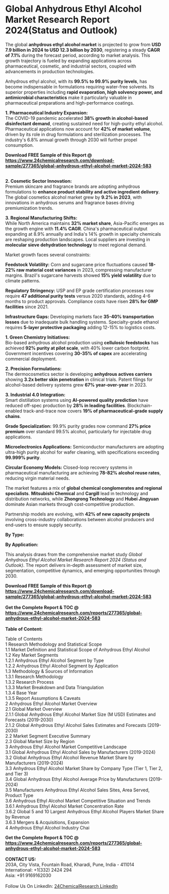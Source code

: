 <h1>Global Anhydrous Ethyl Alcohol Market Research Report 2024(Status and Outlook)</h1><p>The global <strong>anhydrous ethyl alcohol market</strong> is projected to grow from <strong>USD 7.9 billion in 2024 to USD 12.3 billion by 2030</strong>, registering a steady <strong>CAGR of 7.1%</strong> during the forecast period, according to market analysis. This growth trajectory is fueled by expanding applications across pharmaceutical, cosmetic, and industrial sectors, coupled with advancements in production technologies.</p><p>Anhydrous ethyl alcohol, with its <strong>99.5% to 99.9% purity levels</strong>, has become indispensable in formulations requiring water-free solvents. Its superior properties including <strong>rapid evaporation, high solvency power, and antimicrobial characteristics</strong> make it particularly valuable in pharmaceutical preparations and high-performance coatings.</p><p><strong>1. Pharmaceutical Industry Expansion:</strong><br>
The COVID-19 pandemic accelerated <strong>38% growth in alcohol-based disinfectant demand</strong>, creating sustained need for high-purity ethyl alcohol. Pharmaceutical applications now account for <strong>42% of market volume</strong>, driven by its role in drug formulations and sterilization processes. The industry's 6.8% annual growth through 2030 will further propel consumption.</p><div><b>Download FREE Sample of this Report @ 
            <a href="https://www.24chemicalresearch.com/download-sample/277365/global-anhydrous-ethyl-alcohol-market-2024-583">
            https://www.24chemicalresearch.com/download-sample/277365/global-anhydrous-ethyl-alcohol-market-2024-583</a></b></div><br><p><strong>2. Cosmetic Sector Innovation:</strong><br>
Premium skincare and fragrance brands are adopting anhydrous formulations to <strong>enhance product stability and active ingredient delivery</strong>. The global cosmetics alcohol market grew by <strong>9.2% in 2023</strong>, with innovations in anhydrous serums and fragrance bases driving premiumization trends.</p><p><strong>3. Regional Manufacturing Shifts:</strong><br>
While North America maintains <strong>32% market share</strong>, Asia-Pacific emerges as the growth engine with <strong>11.4% CAGR</strong>. China's pharmaceutical output expanding at 8.9% annually and India's 14% growth in specialty chemicals are reshaping production landscapes. Local suppliers are investing in <strong>molecular sieve dehydration technology</strong> to meet regional demand.</p><p>Market growth faces several constraints:</p><p><strong>Feedstock Volatility:</strong> Corn and sugarcane price fluctuations caused <strong>18-22% raw material cost variances</strong> in 2023, compressing manufacturer margins. Brazil's sugarcane harvests showed <strong>15% yield volatility</strong> due to climate patterns.</p><p><strong>Regulatory Stringency:</strong> USP and EP grade certification processes now require <strong>47 additional purity tests</strong> versus 2020 standards, adding 4-6 months to product approvals. Compliance costs have risen <strong>28% for GMP facilities</strong> since 2021.</p><p><strong>Infrastructure Gaps:</strong> Developing markets face <strong>35-40% transportation losses</strong> due to inadequate bulk handling systems. Specialty-grade ethanol requires <strong>5-layer protective packaging</strong> adding 12-15% to logistics costs.</p><p><strong>1. Green Chemistry Initiatives:</strong><br>
Bio-based anhydrous alcohol production using <strong>cellulosic feedstocks</strong> has achieved <strong>92% purity at pilot scale</strong>, with 40% lower carbon footprint. Government incentives covering <strong>30-35% of capex</strong> are accelerating commercial deployment.</p><p><strong>2. Precision Formulations:</strong><br>
The dermocosmetics sector is developing <strong>anhydrous actives carriers</strong> showing <strong>3.2x better skin penetration</strong> in clinical trials. Patent filings for alcohol-based delivery systems grew <strong>67% year-over-year</strong> in 2023.</p><p><strong>3. Industrial 4.0 Integration:</strong><br>
Smart distillation systems using <strong>AI-powered quality prediction</strong> have reduced off-spec production by <strong>28% in leading facilities</strong>. Blockchain-enabled track-and-trace now covers <strong>19% of pharmaceutical-grade supply chains</strong>.</p><p><strong>Grade Specialization:</strong> 99.9% purity grades now command <strong>27% price premium</strong> over standard 99.5% alcohol, particularly for injectable drug applications.</p><p><strong>Microelectronics Applications:</strong> Semiconductor manufacturers are adopting ultra-high purity alcohol for wafer cleaning, with specifications exceeding <strong>99.999% purity</strong>.</p><p><strong>Circular Economy Models:</strong> Closed-loop recovery systems in pharmaceutical manufacturing are achieving <strong>78-82% alcohol reuse rates</strong>, reducing virgin material needs.</p><p>The market features a mix of <strong>global chemical conglomerates and regional specialists</strong>. <strong>Mitsubishi Chemical</strong> and <strong>Cargill</strong> lead in technology and distribution networks, while <strong>Zhongrong Technology</strong> and <strong>Hubei Jingyuan</strong> dominate Asian markets through cost-competitive production.</p><p>Partnership models are evolving, with <strong>42% of new capacity projects</strong> involving cross-industry collaborations between alcohol producers and end-users to ensure supply security.</p><p><strong>By Type:</strong></p><p><strong>By Application:</strong></p><p>This analysis draws from the comprehensive market study <em>Global Anhydrous Ethyl Alcohol Market Research Report 2024 (Status and Outlook)</em>. The report delivers in-depth assessment of market size, segmentation, competitive dynamics, and emerging opportunities through 2030.</p><div><b>Download FREE Sample of this Report @ 
            <a href="https://www.24chemicalresearch.com/download-sample/277365/global-anhydrous-ethyl-alcohol-market-2024-583">
            https://www.24chemicalresearch.com/download-sample/277365/global-anhydrous-ethyl-alcohol-market-2024-583</a></b></div><br><div><b>Get the Complete Report & TOC @ 
            <a href="https://www.24chemicalresearch.com/reports/277365/global-anhydrous-ethyl-alcohol-market-2024-583">
            https://www.24chemicalresearch.com/reports/277365/global-anhydrous-ethyl-alcohol-market-2024-583</a></b></div><br>
            <b>Table of Content:</b><p>Table of Contents<br />
1 Research Methodology and Statistical Scope<br />
1.1 Market Definition and Statistical Scope of Anhydrous Ethyl Alcohol<br />
1.2 Key Market Segments<br />
1.2.1 Anhydrous Ethyl Alcohol Segment by Type<br />
1.2.2 Anhydrous Ethyl Alcohol Segment by Application<br />
1.3 Methodology & Sources of Information<br />
1.3.1 Research Methodology<br />
1.3.2 Research Process<br />
1.3.3 Market Breakdown and Data Triangulation<br />
1.3.4 Base Year<br />
1.3.5 Report Assumptions & Caveats<br />
2 Anhydrous Ethyl Alcohol Market Overview<br />
2.1 Global Market Overview<br />
2.1.1 Global Anhydrous Ethyl Alcohol Market Size (M USD) Estimates and Forecasts (2019-2030)<br />
2.1.2 Global Anhydrous Ethyl Alcohol Sales Estimates and Forecasts (2019-2030)<br />
2.2 Market Segment Executive Summary<br />
2.3 Global Market Size by Region<br />
3 Anhydrous Ethyl Alcohol Market Competitive Landscape<br />
3.1 Global Anhydrous Ethyl Alcohol Sales by Manufacturers (2019-2024)<br />
3.2 Global Anhydrous Ethyl Alcohol Revenue Market Share by Manufacturers (2019-2024)<br />
3.3 Anhydrous Ethyl Alcohol Market Share by Company Type (Tier 1, Tier 2, and Tier 3)<br />
3.4 Global Anhydrous Ethyl Alcohol Average Price by Manufacturers (2019-2024)<br />
3.5 Manufacturers Anhydrous Ethyl Alcohol Sales Sites, Area Served, Product Type<br />
3.6 Anhydrous Ethyl Alcohol Market Competitive Situation and Trends<br />
3.6.1 Anhydrous Ethyl Alcohol Market Concentration Rate<br />
3.6.2 Global 5 and 10 Largest Anhydrous Ethyl Alcohol Players Market Share by Revenue<br />
3.6.3 Mergers & Acquisitions, Expansion<br />
4 Anhydrous Ethyl Alcohol Industry Chai</p><div><b>Get the Complete Report & TOC @ 
            <a href="https://www.24chemicalresearch.com/reports/277365/global-anhydrous-ethyl-alcohol-market-2024-583">
            https://www.24chemicalresearch.com/reports/277365/global-anhydrous-ethyl-alcohol-market-2024-583</a></b></div><br><b>CONTACT US:</b><br>
            203A, City Vista, Fountain Road, Kharadi, Pune, India - 411014<br>
            International: +1(332) 2424 294<br>
            Asia: +91 9169162030 <br><br>
            Follow Us On LinkedIn: <a href="https://www.linkedin.com/company/24chemicalresearch/">24ChemicalResearch LinkedIn</a>